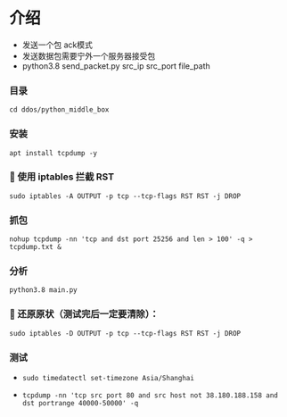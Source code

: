 # 介绍
- 发送一个包 ack模式
- 发送数据包需要宁外一个服务器接受包
- python3.8 send_packet.py src_ip src_port file_path


### 目录
    cd ddos/python_middle_box

### 安装
    apt install tcpdump -y

### 🎯 使用 iptables 拦截 RST
    sudo iptables -A OUTPUT -p tcp --tcp-flags RST RST -j DROP

### 抓包
    nohup tcpdump -nn 'tcp and dst port 25256 and len > 100' -q > tcpdump.txt &

### 分析
    python3.8 main.py

### 📌 还原原状（测试完后一定要清除）：
    sudo iptables -D OUTPUT -p tcp --tcp-flags RST RST -j DROP




### 测试
-     sudo timedatectl set-timezone Asia/Shanghai
-     tcpdump -nn 'tcp src port 80 and src host not 38.180.188.158 and dst portrange 40000-50000' -q 
